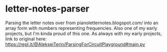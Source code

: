 # letter-notes-parser
Parsing the letter notes over from pianoletternotes.blogspot.com/ into an array form with numbers representing frequencies. Also one of my early projects, but I'm kinda proud of this one. As always with my early projects, link to original here: https://repl.it/@AlekseiTerin/ParsingForCircuitPlayground#main.py
